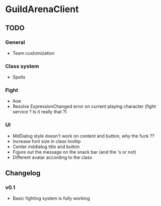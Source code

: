 # GuildArenaClient

## TODO

### General
* Team customization

### Class system
* Spells

### Fight
* Aoe
* Resolve ExpressionChanged error on current playing character (fight service ? Is it really that ?)

### UI
* MdDialog style doesn't work on content and button, why the fuck ??
* Increase font size in class tooltip
* Center mddialog title and button
* Figure out the message on the snack bar (and the 's or not)
* Different avatar according to the class

## Changelog

### v0.1
* Basic fighting system is fully working

